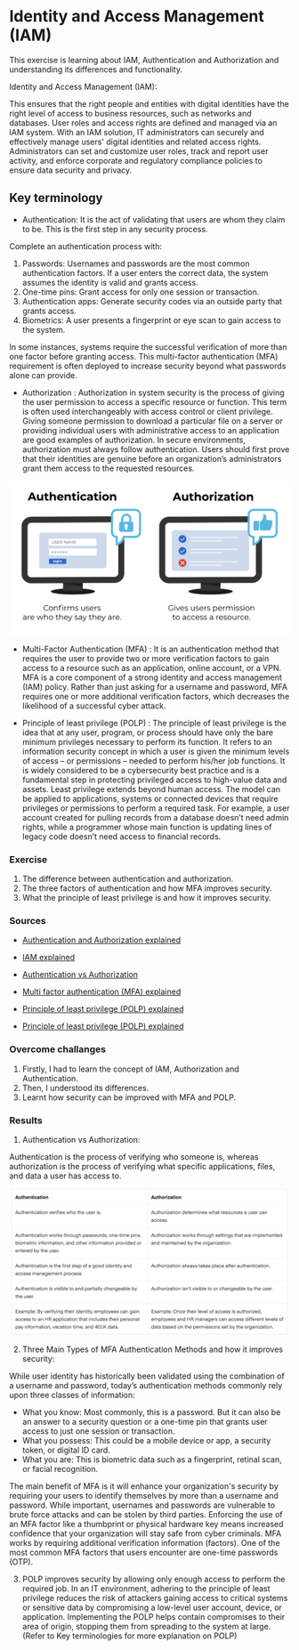 # Identity and Access Management (IAM)

This exercise is learning about IAM, Authentication and Authorization and understanding its differences and functionality.

Identity and Access Management (IAM):

This ensures that the right people and entities with digital identities have the right level of access to business resources, such as networks and databases. User roles and access rights are defined and managed via an IAM system. With an IAM solution, IT administrators can securely and effectively manage users' digital identities and related access rights. Administrators can set and customize user roles, track and report user activity, and enforce corporate and regulatory compliance policies to ensure data security and privacy.

## Key terminology

- Authentication: It is the act of validating that users are whom they claim to be. This is the first step in any security process. 

Complete an authentication process with:
1. Passwords: Usernames and passwords are the most common authentication factors. If a user enters the correct data, the system assumes the identity is valid and grants access.
2. One-time pins: Grant access for only one session or transaction.
3. Authentication apps: Generate security codes via an outside party that grants access.
4. Biometrics: A user presents a fingerprint or eye scan to gain access to the system. 

In some instances, systems require the successful verification of more than one factor before granting access. This multi-factor authentication (MFA) requirement is often deployed to increase security beyond what passwords alone can provide.

- Authorization : Authorization in system security is the process of giving the user permission to access a specific resource or function. This term is often used interchangeably with access control or client privilege. Giving someone permission to download a particular file on a server or providing individual users with administrative access to an application are good examples of authorization. In secure environments, authorization must always follow authentication. Users should first prove that their identities are genuine before an organization’s administrators grant them access to the requested resources.

![SEC-03-IAM](../00_includes/SECURITIES/SEC-03/i1.png)

- Multi-Factor Authentication (MFA) : It is an authentication method that requires the user to provide two or more verification factors to gain access to a resource such as an application, online account, or a VPN. MFA is a core component of a strong identity and access management (IAM) policy. Rather than just asking for a username and password, MFA requires one or more additional verification factors, which decreases the likelihood of a successful cyber attack.  

- Principle of least privilege (POLP) : The principle of least privilege is the idea that at any user, program, or process should have only the bare minimum privileges necessary to perform its function. It refers to an information security concept in which a user is given the minimum levels of access – or permissions – needed to perform his/her job functions. It is widely considered to be a cybersecurity best practice and is a fundamental step in protecting privileged access to high-value data and assets. Least privilege extends beyond human access. The model can be applied to applications, systems or connected devices that require privileges or permissions to perform a required task.
For example, a user account created for pulling records from a database doesn’t need admin rights, while a programmer whose main function is updating lines of legacy code doesn’t need access to financial records. 

### Exercise

1. The difference between authentication and authorization.
2. The three factors of authentication and how MFA improves security.
3. What the principle of least privilege is and how it improves security.

### Sources

- [Authentication and Authorization explained](https://www.okta.com/identity-101/authentication-vs-authorization/)

- [IAM explained](https://www.cisco.com/c/nl_nl/products/security/identity-services-engine/what-is-identity-access-management.html)

- [Authentication vs Authorization](https://www.sailpoint.com/identity-library/difference-between-authentication-and-authorization/#:~:text=Simply%20put%2C%20authentication%20is%20the,a%20user%20has%20access%20to.)

- [Multi factor authentication (MFA) explained](https://www.onelogin.com/learn/what-is-mfa)

- [Principle of least privilege (POLP) explained](https://digitalguardian.com/blog/what-principle-least-privilege-polp-best-practice-information-security-and-compliance)

- [Principle of least privilege (POLP) explained](https://www.cyberark.com/what-is/least-privilege/)

### Overcome challanges

1. Firstly, I had to learn the concept of IAM, Authorization and Authentication.
2. Then, I understood its differences.
3. Learnt how security can be improved with MFA and POLP.


### Results

1. Authentication vs Authorization:

Authentication is the process of verifying who someone is, whereas authorization is the process of verifying what specific applications, files, and data a user has access to.

![SEC-03-IAM](../00_includes/SECURITIES/SEC-03/i2.png)


2. Three Main Types of MFA Authentication Methods and how it improves security:

While user identity has historically been validated using the combination of a username and password, today’s authentication methods commonly rely upon three classes of information:

- What you know: Most commonly, this is a password. But it can also be an answer to a security question or a one-time pin that grants user access to just one session or transaction. 
- What you possess: This could be a mobile device or app, a security token, or digital ID card.
- What you are: This is biometric data such as a fingerprint, retinal scan, or facial recognition.

The main benefit of MFA is it will enhance your organization's security by requiring your users to identify themselves by more than a username and password. While important, usernames and passwords are vulnerable to brute force attacks and can be stolen by third parties. Enforcing the use of an MFA factor like a thumbprint or physical hardware key means increased confidence that your organization will stay safe from cyber criminals. MFA works by requiring additional verification information (factors). One of the most common MFA factors that users encounter are one-time passwords (OTP).

3. POLP improves security by allowing only enough access to perform the required job. In an IT environment, adhering to the principle of least privilege reduces the risk of attackers gaining access to critical systems or sensitive data by compromising a low-level user account, device, or application. Implementing the POLP helps contain compromises to their area of origin, stopping them from spreading to the system at large. (Refer to Key terminologies for more explanation on POLP)







